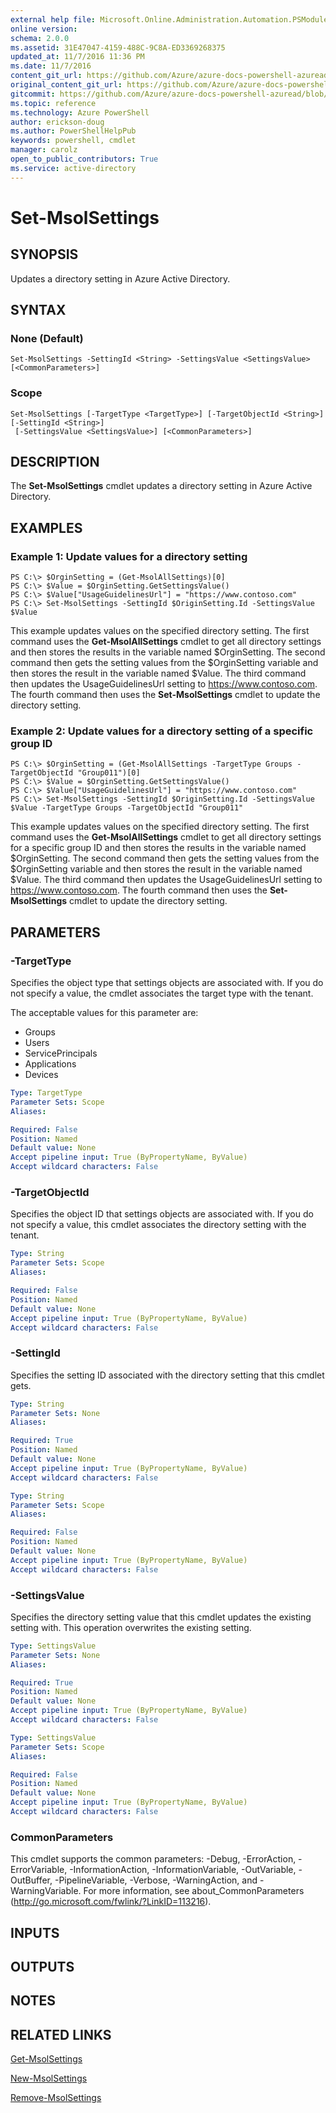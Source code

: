 ```yaml
---
external help file: Microsoft.Online.Administration.Automation.PSModule.dll-Help.xml
online version:
schema: 2.0.0
ms.assetid: 31E47047-4159-488C-9C8A-ED3369268375
updated_at: 11/7/2016 11:36 PM
ms.date: 11/7/2016
content_git_url: https://github.com/Azure/azure-docs-powershell-azuread/blob/live/Azure%20AD%20Cmdlets/MSOnline/v1/Set-MsolSettings.md
original_content_git_url: https://github.com/Azure/azure-docs-powershell-azuread/blob/live/Azure%20AD%20Cmdlets/MSOnline/v1/Set-MsolSettings.md
gitcommit: https://github.com/Azure/azure-docs-powershell-azuread/blob/6b2ae75363a4a068e37ba677387ea47a1caaeea3/Azure%20AD%20Cmdlets/MSOnline/v1/Set-MsolSettings.md
ms.topic: reference
ms.technology: Azure PowerShell
author: erickson-doug
ms.author: PowerShellHelpPub
keywords: powershell, cmdlet
manager: carolz
open_to_public_contributors: True
ms.service: active-directory
---
```


# Set-MsolSettings

## SYNOPSIS
Updates a directory setting in Azure Active Directory.

## SYNTAX

### None (Default)
```
Set-MsolSettings -SettingId <String> -SettingsValue <SettingsValue> [<CommonParameters>]
```

### Scope
```
Set-MsolSettings [-TargetType <TargetType>] [-TargetObjectId <String>] [-SettingId <String>]
 [-SettingsValue <SettingsValue>] [<CommonParameters>]
```

## DESCRIPTION
The **Set-MsolSettings** cmdlet updates a directory setting in Azure Active Directory.

## EXAMPLES

### Example 1: Update values for a directory setting
```
PS C:\> $OrginSetting = (Get-MsolAllSettings)[0]
PS C:\> $Value = $OrginSetting.GetSettingsValue()
PS C:\> $Value["UsageGuidelinesUrl"] = "https://www.contoso.com"
PS C:\> Set-MsolSettings -SettingId $OriginSetting.Id -SettingsValue $Value
```

This example updates values on the specified directory setting.
The first command uses the **Get-MsolAllSettings** cmdlet to get all directory settings and then stores the results in the variable named $OrginSetting.
The second command then gets the setting values from the $OrginSetting variable and then stores the result in the variable named $Value.
The third command then updates the UsageGuidelinesUrl setting to https://www.contoso.com.
The fourth command then uses the **Set-MsolSettings** cmdlet to update the directory setting.

### Example 2: Update values for a directory setting of a specific group ID
```
PS C:\> $OrginSetting = (Get-MsolAllSettings -TargetType Groups -TargetObjectId "Group011")[0]
PS C:\> $Value = $OrginSetting.GetSettingsValue()
PS C:\> $Value["UsageGuidelinesUrl"] = "https://www.contoso.com"
PS C:\> Set-MsolSettings -SettingId $OriginSetting.Id -SettingsValue $Value -TargetType Groups -TargetObjectId "Group011"
```

This example updates values on the specified directory setting.
The first command uses the **Get-MsolAllSettings** cmdlet to get all directory settings for a specific group ID and then stores the results in the variable named $OrginSetting.
The second command then gets the setting values from the $OrginSetting variable and then stores the result in the variable named $Value.
The third command then updates the UsageGuidelinesUrl setting to https://www.contoso.com.
The fourth command then uses the **Set-MsolSettings** cmdlet to update the directory setting.

## PARAMETERS

### -TargetType
Specifies the object type that settings objects are associated with.
If you do not specify a value, the cmdlet associates the target type with the tenant.

The acceptable values for this parameter are:

- Groups
- Users
- ServicePrincipals
- Applications
- Devices

```yaml
Type: TargetType
Parameter Sets: Scope
Aliases:

Required: False
Position: Named
Default value: None
Accept pipeline input: True (ByPropertyName, ByValue)
Accept wildcard characters: False
```

### -TargetObjectId
Specifies the object ID that settings objects are associated with.
If you do not specify a value, this cmdlet associates the directory setting with the tenant.

```yaml
Type: String
Parameter Sets: Scope
Aliases:

Required: False
Position: Named
Default value: None
Accept pipeline input: True (ByPropertyName, ByValue)
Accept wildcard characters: False
```

### -SettingId
Specifies the setting ID associated with the directory setting that this cmdlet gets.

```yaml
Type: String
Parameter Sets: None
Aliases:

Required: True
Position: Named
Default value: None
Accept pipeline input: True (ByPropertyName, ByValue)
Accept wildcard characters: False
```

```yaml
Type: String
Parameter Sets: Scope
Aliases:

Required: False
Position: Named
Default value: None
Accept pipeline input: True (ByPropertyName, ByValue)
Accept wildcard characters: False
```

### -SettingsValue
Specifies the directory setting value that this cmdlet updates the existing setting with.
This operation overwrites the existing setting.

```yaml
Type: SettingsValue
Parameter Sets: None
Aliases:

Required: True
Position: Named
Default value: None
Accept pipeline input: True (ByPropertyName, ByValue)
Accept wildcard characters: False
```

```yaml
Type: SettingsValue
Parameter Sets: Scope
Aliases:

Required: False
Position: Named
Default value: None
Accept pipeline input: True (ByPropertyName, ByValue)
Accept wildcard characters: False
```

### CommonParameters
This cmdlet supports the common parameters: -Debug, -ErrorAction, -ErrorVariable, -InformationAction, -InformationVariable, -OutVariable, -OutBuffer, -PipelineVariable, -Verbose, -WarningAction, and -WarningVariable. For more information, see about_CommonParameters (http://go.microsoft.com/fwlink/?LinkID=113216).

## INPUTS

## OUTPUTS

## NOTES

## RELATED LINKS

[Get-MsolSettings](xref:MSOnline/v1/Get-MsolSettings.md)

[New-MsolSettings](xref:MSOnline/v1/New-MsolSettings.md)

[Remove-MsolSettings](xref:MSOnline/v1/Remove-MsolSettings.md)
